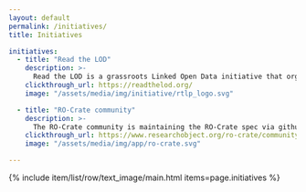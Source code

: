 ```yaml
---
layout: default
permalink: /initiatives/
title: Initiatives

initiatives:
  - title: "Read the LOD"
    description: >-
      Read the LOD is a grassroots Linked Open Data initiative that organizes reading-and-discussion clubs around relevant contemporary Linked Data and Semantic Web documents. Reading clubs are organized once every few months and, in the past, have covered topics such as 'Linked data notifications' and 'Aren't we better off with just one ontology?'. Meeting notes of every clubs and more information on how to join can be found on the website!
    clickthrough_url: https://readthelod.org/
    image: "/assets/media/img/initiative/rtlp_logo.svg"

  - title: "RO-Crate community"
    description: >-
      The RO-Crate community is maintaining the RO-Crate spec via github and regular gatherings. These include keeping each other up to data of new ways of application, new surrounding development, or answering open questions. Meetings are organised on a monthly basis and are open for everyone to join. 
    clickthrough_url: https://www.researchobject.org/ro-crate/community.html
    image: "/assets/media/img/app/ro-crate.svg"

---
```


{% include item/list/row/text_image/main.html items=page.initiatives %}
